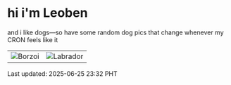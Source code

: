 # hi i'm Leoben

and i like dogs—so have some random dog pics that change whenever my CRON feels like it

|  |  |
|--------|----------|
| ![Borzoi](https://random-dog-vercel.vercel.app/api/random-borzoi?v=1750865526) | ![Labrador](https://random-dog-vercel.vercel.app/api/random-labrador?v=1750865526) |

Last updated: 2025-06-25 23:32 PHT
